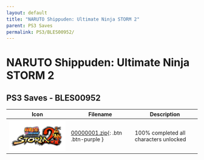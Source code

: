 ```yaml
---
layout: default
title: "NARUTO Shippuden: Ultimate Ninja STORM 2"
parent: PS3 Saves
permalink: PS3/BLES00952/
---
```

# NARUTO Shippuden: Ultimate Ninja STORM 2

## PS3 Saves - BLES00952

| Icon | Filename | Description |
|------|----------|-------------|
| ![NARUTO Shippuden: Ultimate Ninja STORM 2](ICON0.PNG) | [00000001.zip](00000001.zip){: .btn .btn-purple } | 100% completed all characters unlocked |

